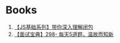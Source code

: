 # Books

1. [【JS基础系列】带你深入理解闭包](https://mp.weixin.qq.com/s/k_6BLkGH54hB6OLODesbkQ)
2. [【面试宝典】298- 每天5道题，温故而知新](https://mp.weixin.qq.com/s/VjNWAyTTE7rrurRPdDc-zw)
